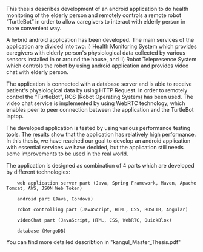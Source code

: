 
This thesis describes development of an android application to do health monitoring of the
elderly person and remotely controls a remote robot “TurtleBot” in order to allow caregivers
to interact with elderly person in more convenient way.

A hybrid android application has been developed. The main services of the application are
divided into two: i) Health Monitoring System which provides caregivers with elderly
person's physiological data collected by various sensors installed in or around the house, and
ii) Robot Telepresence System which controls the robot by using android application and
provides video chat with elderly person.

The application is connected with a database server and is able to receive patient's
physiological data by using HTTP Request. In order to remotely control the "TurtleBot", ROS
(Robot Operating System) has been used. The video chat service is implemented by using
WebRTC technology, which enables peer to peer connection between the application and the
TurtleBot laptop.

The developed application is tested by using various performance testing tools. The results
show that the application has relatively high performance. In this thesis, we have reached our
goal to develop an android application with essential services we have decided, but the
application still needs some improvements to be used in the real world.



The application is designed as combination of 4 parts which are developed by different technologies: 

        web application server part (Java, Spring Framework, Maven, Apache Tomcat, AWS, JSON Web Token)
        
        android part (Java, Cordova)
        
        robot controlling part (JavaScript, HTML, CSS, ROSLIB, Angular)
        
        videoChat part (JavaScript, HTML, CSS, WebRTC, QuickBlox)
        
        database (MongoDB)

You can find more detailed describtion in "kangul_Master_Thesis.pdf"
        
        
